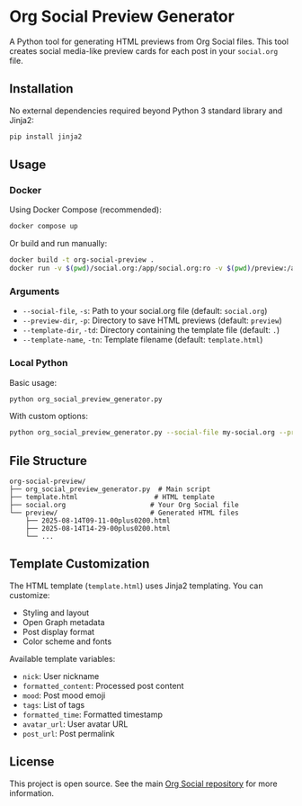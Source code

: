 # Org Social Preview Generator

A Python tool for generating HTML previews from Org Social files. This tool creates social media-like preview cards for each post in your `social.org` file.

## Installation

No external dependencies required beyond Python 3 standard library and Jinja2:

```bash
pip install jinja2
```

## Usage

### Docker

Using Docker Compose (recommended):

```bash
docker compose up
```

Or build and run manually:

```bash
docker build -t org-social-preview .
docker run -v $(pwd)/social.org:/app/social.org:ro -v $(pwd)/preview:/app/preview org-social-preview
```

### Arguments

- `--social-file`, `-s`: Path to your social.org file (default: `social.org`)
- `--preview-dir`, `-p`: Directory to save HTML previews (default: `preview`)
- `--template-dir`, `-td`: Directory containing the template file (default: `.`)
- `--template-name`, `-tn`: Template filename (default: `template.html`)

### Local Python

Basic usage:

```bash
python org_social_preview_generator.py
```

With custom options:

```bash
python org_social_preview_generator.py --social-file my-social.org --preview-dir output --template-dir templates --template-name custom.html
```

## File Structure

```
org-social-preview/
├── org_social_preview_generator.py  # Main script
├── template.html                   # HTML template
├── social.org                     # Your Org Social file
└── preview/                       # Generated HTML files
    ├── 2025-08-14T09-11-00plus0200.html
    ├── 2025-08-14T14-29-00plus0200.html
    └── ...
```

## Template Customization

The HTML template (`template.html`) uses Jinja2 templating. You can customize:

- Styling and layout
- Open Graph metadata
- Post display format
- Color scheme and fonts

Available template variables:

- `nick`: User nickname
- `formatted_content`: Processed post content
- `mood`: Post mood emoji
- `tags`: List of tags
- `formatted_time`: Formatted timestamp
- `avatar_url`: User avatar URL
- `post_url`: Post permalink

## License

This project is open source. See the main [Org Social repository](https://github.com/tanrax/org-social) for more information.
